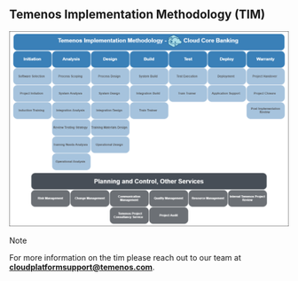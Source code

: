<script src="https://ajax.googleapis.com/ajax/libs/jquery/3.2.1/jquery.min.js"></script>
<script type="text/javascript" language="javascript" src="./scripts/getTemplates.js"></script>
<script type="text/javascript" language="javascript" src="./scripts/getTemplateDetails.js"></script>
<script type="text/javascript" language="javascript" src="./scripts/js-yaml.min.js"></script>

## **Temenos Implementation Methodology (TIM)**


![](./images/tim.png)

> [!Note]
> For more information on the tim please reach out to our team at **cloudplatformsupport@temenos.com**.
